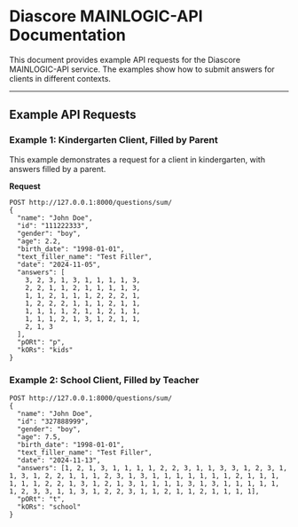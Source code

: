 # Diascore MAINLOGIC-API Documentation

This document provides example API requests for the Diascore MAINLOGIC-API service. The examples show how to submit answers for clients in different contexts.

---

## Example API Requests

### Example 1: Kindergarten Client, Filled by Parent
This example demonstrates a request for a client in kindergarten, with answers filled by a parent.

**Request**
```http
POST http://127.0.0.1:8000/questions/sum/
{
  "name": "John Doe",
  "id": "111222333",
  "gender": "boy",
  "age": 2.2,
  "birth_date": "1998-01-01",
  "text_filler_name": "Test Filler",
  "date": "2024-11-05", 
  "answers": [
    3, 2, 3, 1, 3, 1, 1, 1, 1, 3,
    2, 2, 1, 1, 2, 1, 1, 1, 1, 3,
    1, 1, 2, 1, 1, 1, 2, 2, 2, 1,
    1, 2, 2, 2, 1, 1, 1, 2, 1, 1,
    1, 1, 1, 1, 2, 1, 1, 2, 1, 1,
    1, 1, 1, 2, 1, 3, 1, 2, 1, 1,
    2, 1, 3
  ],
  "pORt": "p",
  "kORs": "kids"
}
```

### Example 2: School Client, Filled by Teacher
```http
POST http://127.0.0.1:8000/questions/sum/
{
  "name": "John Doe",
  "id": "327888999",
  "gender": "boy",
  "age": 7.5,
  "birth_date": "1998-01-01",
  "text_filler_name": "Test Filler",
  "date": "2024-11-13", 
  "answers": [1, 2, 1, 3, 1, 1, 1, 1, 2, 2, 3, 1, 1, 3, 3, 1, 2, 3, 1, 1, 3, 1, 2, 2, 1, 1, 1, 2, 3, 1, 3, 1, 1, 1, 1, 1, 1, 1, 2, 1, 1, 1, 1, 1, 1, 2, 2, 1, 3, 1, 2, 1, 3, 1, 1, 1, 1, 3, 1, 3, 1, 1, 1, 1, 1, 1, 2, 3, 3, 1, 1, 3, 1, 2, 2, 3, 1, 1, 2, 1, 1, 2, 1, 1, 1, 1],
  "pORt": "t",
  "kORs": "school"
}
```